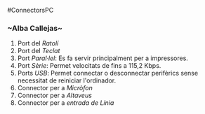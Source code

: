 #ConnectorsPC
### ~Alba Callejas~
1. Port del *Ratolí*
2. Port del *Teclat*
3. Port *Paral·lel*: Es fa servir principalment per a impressores.
4. Port *Sèrie*: Permet velocitats de fins a 115,2 Kbps.
5. Ports *USB*: Permet connectar o desconnectar perifèrics sense necessitat de reiniciar l'ordinador.
6. Connector per a *Micròfon*
7. Connector per a *Altaveus*
8. Connector per a *entrada de Línia*
